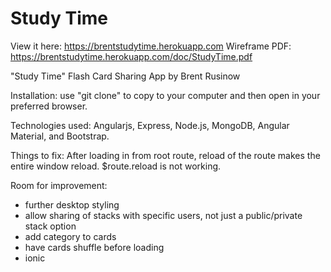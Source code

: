 # Study Time
View it here: https://brentstudytime.herokuapp.com
Wireframe PDF: https://brentstudytime.herokuapp.com/doc/StudyTime.pdf

"Study Time" Flash Card Sharing App by Brent Rusinow

Installation: use "git clone" to copy to your computer and then open in your preferred browser.

Technologies used: Angularjs, Express, Node.js, MongoDB, Angular Material, and Bootstrap.

Things to fix: After loading in from root route, reload of the route makes the entire window reload. $route.reload is not working.

Room for improvement: 
* further desktop styling 
* allow sharing of stacks with specific users, not just a public/private stack option
* add category to cards
* have cards shuffle before loading
* ionic
